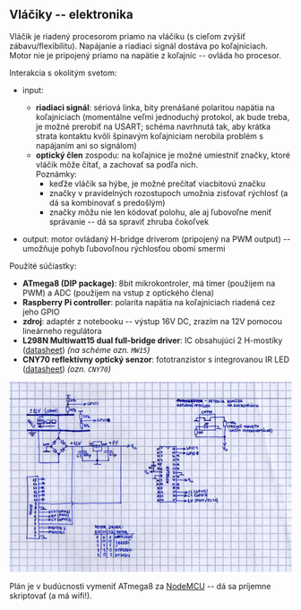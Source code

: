 Vláčiky -- elektronika
----------------------

Vláčik je riadený procesorom priamo na vláčiku (s cieľom zvýšiť zábavu/flexibilitu). Napájanie a riadiaci signál dostáva po koľajniciach. Motor nie je pripojený priamo na napätie z koľajníc -- ovláda ho procesor.

Interakcia s okolitým svetom:

- input:
  - **riadiaci signál**: sériová linka, bity prenášané polaritou napätia na koľajniciach (momentálne veľmi jednoduchý protokol, ak bude treba, je možné prerobiť na USART; schéma navrhnutá tak, aby krátka strata kontaktu kvôli špinavým koľajniciam nerobila problém s napájaním ani so signálom)
  - **optický člen** zospodu: na koľajnice je možné umiestniť značky, ktoré vláčik môže čítať, a zachovať sa podľa nich.  
  Poznámky:
    - keďže vláčik sa hýbe, je možné prečítať viacbitovú značku
    - značky v pravidelných rozostupoch umožnia zisťovať rýchlosť (a dá sa kombinovať s predošlým)
    - značky môžu nie len kódovať polohu, ale aj ľubovoľne meniť správanie -- dá sa spraviť zhruba čokoľvek

- output: motor ovládaný H-bridge driverom (pripojený na PWM output) -- umožňuje pohyb ľubovoľnou rýchlosťou obomi smermi

Použité súčiastky:

- **ATmega8 (DIP package)**: 8bit mikrokontroler, má timer (použijem na PWM) a ADC (použijem na vstup z optického člena)
- **Raspberry Pi controller**: polarita napätia na koľajniciach riadená cez jeho GPIO
- **zdroj**: adaptér z notebooku -- výstup 16V DC, zrazím na 12V pomocou lineárneho regulátora
- **L298N Multiwatt15 dual full-bridge driver**: IC obsahujúci 2 H-mostíky ([datasheet](http://www.gme.sk/img/cache/doc/332/005/l298n-datasheet-1.pdf)) *(na schéme ozn. `MW15`)*
- **CNY70 reflektívny optický senzor**: fototranzistor s integrovanou IR LED ([datasheet](http://www.vishay.com/docs/83751/cny70.pdf)) *(ozn. `CNY70`)*

![schéma](scheme.jpg)

Plán je v budúcnosti vymeniť ATmega8 za [NodeMCU](http://nodemcu.com/index_en.html) -- dá sa príjemne skriptovať (a má wifi!).

<!-- Poznámka: táto konkrétna lokomotíva potrebuje pre plynulý chod 14V (kvôli mechanickému poškodeniu podvozku sa pri 12V zadrháva). Vďaka tomu má vynikajúci zvuk! -->

